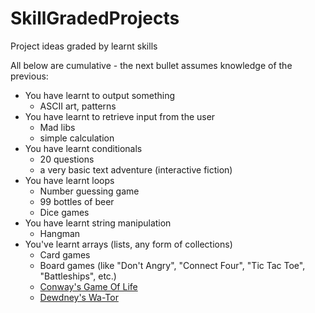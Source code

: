 # SkillGradedProjects
Project ideas graded by learnt skills

All below are cumulative - the next bullet assumes knowledge of the previous:

+ You have learnt to output something
   + ASCII art, patterns
+ You have learnt to retrieve input from the user
   + Mad libs
   + simple calculation
+ You have learnt conditionals
   + 20 questions
   + a very basic text adventure (interactive fiction)
+ You have learnt loops
   + Number guessing game
   + 99 bottles of beer
   + Dice games
+ You have learnt string manipulation
   + Hangman
+ You've learnt arrays (lists, any form of collections)
   + Card games
   + Board games (like "Don't Angry", "Connect Four", "Tic Tac Toe", "Battleships", etc.)
   + [Conway's Game Of Life](https://en.wikipedia.org/wiki/Conway%27s_Game_of_Life)
   + [Dewdney's Wa-Tor](https://en.wikipedia.org/wiki/Wa-Tor)
